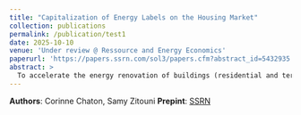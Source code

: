 ```yaml
---
title: "Capitalization of Energy Labels on the Housing Market"
collection: publications
permalink: /publication/test1
date: 2025-10-10
venue: 'Under review @ Ressource and Energy Economics'
paperurl: 'https://papers.ssrn.com/sol3/papers.cfm?abstract_id=5432935'
abstract: > 
  To accelerate the energy renovation of buildings (residential and tertiary) necessary to achieve carbon neutrality by 2050, the French government has launched an energy renovation plan for buildings. This plan allocates funds across various subsidy and aid mechanisms for housing renovation. What is the impact of these investment subsidies for energy retrofit on such investment and on the consumption and savings of a homeowner household that is not in fuel poverty? How much subsidy is needed to make homes energy efficient?To answer these questions, we develop a two-period, two-goods model that incorporates "essential baskets", i.e., baskets of goods (with a "minimum energy" level and an "essential composite good"). Investment subsidy for energy retrofit is effective if it is targeted and, this targeting should not be based solely on income. Indeed, we highlight non-monetary side effects as one of the key parameters of policy effectiveness. To be effective and as inexpensive as possible for public authorities, subsidies must depend not only on household income, but also on the cost of the work and therefore on the condition of the housing before the work is carried out.For illustrative purposes, we estimate and calibrate the parameters of the model with data from French households that only use electricity as an energy source for their homes. We determine the subsidies that encourage households to renovate their homes to make them more energy efficient.
---
```


**Authors**: Corinne Chaton, Samy Zitouni
**Prepint**: [SSRN](https://papers.ssrn.com/sol3/papers.cfm?abstract_id=5432935)

